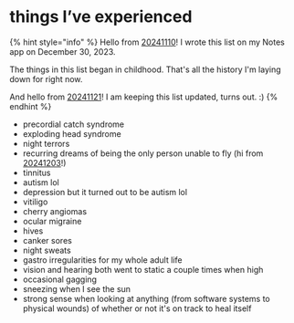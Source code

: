 # things I’ve experienced

{% hint style="info" %}
Hello from [20241110](../../../2024/11/10.md)! I wrote this list on my Notes app on December 30, 2023.

The things in this list began in childhood. That's all the history I'm laying down for right now.

And hello from [20241121](../../../2024/11/21.md)! I am keeping this list updated, turns out. :)
{% endhint %}

* precordial catch syndrome
* exploding head syndrome
* night terrors
* recurring dreams of being the only person unable to fly (hi from [20241203](../../../2024/12/03/)!)
* tinnitus
* autism lol
* depression but it turned out to be autism lol
* vitiligo
* cherry angiomas
* ocular migraine
* hives
* canker sores
* night sweats
* gastro irregularities for my whole adult life
* vision and hearing both went to static a couple times when high
* occasional gagging
* sneezing when I see the sun
* strong sense when looking at anything (from software systems to physical wounds) of whether or not it's on track to heal itself
